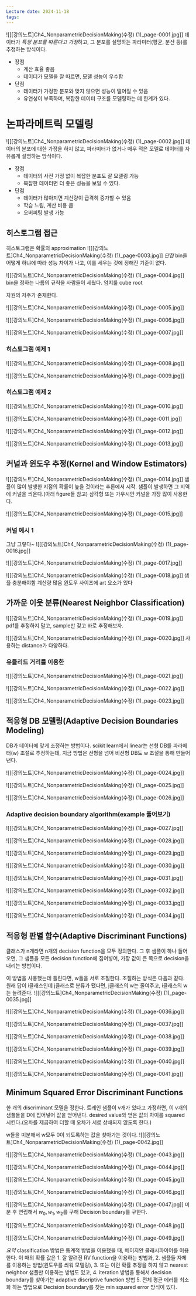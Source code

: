```yaml
---
Lecture date: 2024-11-18
tags:
---
```

![[[강의노트]Ch4_NonparametricDecisionMaking(수정) (1)_page-0001.jpg]]
데이터가 *특정 분포를 따른다고 가정*하고, 그 분포를 설명하는 파라미터(평균, 분산 등)를 추정하는 방식이다.

- 장점
	- 계산 효율 좋음
	- 데이터가 모델을 잘 따르면, 모델 성능이 우수함
- 단점
	- 데이터가 가정한 분포와 맞지 않으면 성능이 떨어질 수 있음
	- 유연성이 부족하며, 복잡한 데이터 구조를 모델링하는 데 한계가 있다.
	
# 논파라메트릭 모델링
![[[강의노트]Ch4_NonparametricDecisionMaking(수정) (1)_page-0002.jpg]]
데이터의 분포에 대한 가정을 하지 않고, 파라미터가 없거나 매우 적은 모델로 데이터를 자유롭게 설명하는 방식이다.

- 장점
	- 데이터의 사전 가정 없이 복잡한 분포도 잘 모델링 가능
	- 복잡한 데이터면 더 좋은 성능을 보일 수 있다.
- 단점
	- 데이터가 많아지면 계산량이 급격히 증가할 수 있음
	- 학습 느림, 계산 비용 큼
	- 오버피팅 발생 가능
## 히스토그램 접근
히스토그램은 확률의 approximation
![[[강의노트]Ch4_NonparametricDecisionMaking(수정) (1)_page-0003.jpg]]
*단점*
bin을 어떻게 하냐에 따라 성능 차이가 나고, 이를 세우는 것에 정해진 기준이 없다.

![[[강의노트]Ch4_NonparametricDecisionMaking(수정) (1)_page-0004.jpg]]
bin을 정하는 나름의 규칙을 사람들이 세웠다.
	엄지룰
	cube root

차원의 저주가 존재한다.

![[[강의노트]Ch4_NonparametricDecisionMaking(수정) (1)_page-0005.jpg]]

![[[강의노트]Ch4_NonparametricDecisionMaking(수정) (1)_page-0006.jpg]]

![[[강의노트]Ch4_NonparametricDecisionMaking(수정) (1)_page-0007.jpg]]


### 히스토그램 예제 1
![[[강의노트]Ch4_NonparametricDecisionMaking(수정) (1)_page-0008.jpg]]

![[[강의노트]Ch4_NonparametricDecisionMaking(수정) (1)_page-0009.jpg]]


### 히스토그램 예제 2
![[[강의노트]Ch4_NonparametricDecisionMaking(수정) (1)_page-0010.jpg]]

![[[강의노트]Ch4_NonparametricDecisionMaking(수정) (1)_page-0011.jpg]]

![[[강의노트]Ch4_NonparametricDecisionMaking(수정) (1)_page-0012.jpg]]

![[[강의노트]Ch4_NonparametricDecisionMaking(수정) (1)_page-0013.jpg]]

## 커널과 윈도우 추정(Kernel and Window Estimators)
![[[강의노트]Ch4_NonparametricDecisionMaking(수정) (1)_page-0014.jpg]]
샘플이 많이 발생한 지점의 확률이 높을 것이라는 추론에서 시작.
샘플이 발생하면 그 지역에 커널을 씌운다.(아래 figure들 참고)
	삼각형 또는 가우시안 커널을 가장 많이 사용한다.

![[[강의노트]Ch4_NonparametricDecisionMaking(수정) (1)_page-0015.jpg]]


### 커널 예시 1
그냥 그렇다~
![[[강의노트]Ch4_NonparametricDecisionMaking(수정) (1)_page-0016.jpg]]

![[[강의노트]Ch4_NonparametricDecisionMaking(수정) (1)_page-0017.jpg]]

![[[강의노트]Ch4_NonparametricDecisionMaking(수정) (1)_page-0018.jpg]]
샘플 충분해야함
계산량 많음
윈도우 사이즈에 art 요소가 있다




## 가까운 이웃 분류(Nearest Neighbor Classification)
![[[강의노트]Ch4_NonparametricDecisionMaking(수정) (1)_page-0019.jpg]]
pdf를 추정하지 말고, sample만 갖고 바로 추정해보자.

![[[강의노트]Ch4_NonparametricDecisionMaking(수정) (1)_page-0020.jpg]]
사용하는 distance가 다양하다.


### 유클리드 거리를 이용한 
![[[강의노트]Ch4_NonparametricDecisionMaking(수정) (1)_page-0021.jpg]]

![[[강의노트]Ch4_NonparametricDecisionMaking(수정) (1)_page-0022.jpg]]

![[[강의노트]Ch4_NonparametricDecisionMaking(수정) (1)_page-0023.jpg]]
## 적응형 DB 모델링(Adaptive Decision Boundaries Modeling)

DB가 데이터에 맞게 조정하는 방법이다.
scikit learn에서 linear는 선형 DB를 파라메터(w) 조절로 추정하는데, 지금 방법은 선형을 넘어 비선형 DB도 w 조절을 통해 만들어낸다.

![[[강의노트]Ch4_NonparametricDecisionMaking(수정) (1)_page-0024.jpg]]

![[[강의노트]Ch4_NonparametricDecisionMaking(수정) (1)_page-0025.jpg]]

![[[강의노트]Ch4_NonparametricDecisionMaking(수정) (1)_page-0026.jpg]]
### Adaptive decision boundary algorithm(example 풀어보기)

![[[강의노트]Ch4_NonparametricDecisionMaking(수정) (1)_page-0027.jpg]]

![[[강의노트]Ch4_NonparametricDecisionMaking(수정) (1)_page-0028.jpg]]

![[[강의노트]Ch4_NonparametricDecisionMaking(수정) (1)_page-0029.jpg]]

![[[강의노트]Ch4_NonparametricDecisionMaking(수정) (1)_page-0030.jpg]]

![[[강의노트]Ch4_NonparametricDecisionMaking(수정) (1)_page-0031.jpg]]

![[[강의노트]Ch4_NonparametricDecisionMaking(수정) (1)_page-0032.jpg]]

![[[강의노트]Ch4_NonparametricDecisionMaking(수정) (1)_page-0033.jpg]]

![[[강의노트]Ch4_NonparametricDecisionMaking(수정) (1)_page-0034.jpg]]
## 적응형 판별 함수(Adaptive Discriminant Functions)

클래스가 n개라면 n개의 decision function을 모두 정의한다.
그 후 샘플이 하나 들어오면, 그 샘플을 모든 decision function에 집어넣어, 가장 값이 큰 쪽으로 decision을 내리는 방법이다.

이 방법을 사용했는데 틀린다면, w들을 서로 조절한다.
조절하는 방식은 다음과 같다.
	원래 답이 i클래스인데 j클래스로 분류가 됐다면, j클래스의 w는 줄여주고, i클래스의 w는 늘려준다.
![[[강의노트]Ch4_NonparametricDecisionMaking(수정) (1)_page-0035.jpg]]

![[[강의노트]Ch4_NonparametricDecisionMaking(수정) (1)_page-0036.jpg]]

![[[강의노트]Ch4_NonparametricDecisionMaking(수정) (1)_page-0037.jpg]]

![[[강의노트]Ch4_NonparametricDecisionMaking(수정) (1)_page-0038.jpg]]

![[[강의노트]Ch4_NonparametricDecisionMaking(수정) (1)_page-0039.jpg]]

![[[강의노트]Ch4_NonparametricDecisionMaking(수정) (1)_page-0040.jpg]]

![[[강의노트]Ch4_NonparametricDecisionMaking(수정) (1)_page-0041.jpg]]
## Minimum Squared Error Discriminant Functions
한 개의 discriminant 모델을 정한다.
트레인 샘플이 v개가 있다고 가정하면, 이 v개의 샘플들을 D에 집어넣어 값을 얻어낸다.
desired value와 얻은 값의 차이를 squared 시킨다.(오차를 제곱하여 더할 때 오차가 서로 상쇄되지 않도록 한다.)

w들을 미분해서 w모두 0이 되도록하는 값을 찾아가는 것이다.
![[[강의노트]Ch4_NonparametricDecisionMaking(수정) (1)_page-0042.jpg]]

![[[강의노트]Ch4_NonparametricDecisionMaking(수정) (1)_page-0043.jpg]]

![[[강의노트]Ch4_NonparametricDecisionMaking(수정) (1)_page-0044.jpg]]

![[[강의노트]Ch4_NonparametricDecisionMaking(수정) (1)_page-0045.jpg]]

![[[강의노트]Ch4_NonparametricDecisionMaking(수정) (1)_page-0046.jpg]]

![[[강의노트]Ch4_NonparametricDecisionMaking(수정) (1)_page-0047.jpg]]
미분 후 연립해서 $w_0, w_1, w_2$를 구해 Decision boundary를 구한다.

![[[강의노트]Ch4_NonparametricDecisionMaking(수정) (1)_page-0048.jpg]]

![[[강의노트]Ch4_NonparametricDecisionMaking(수정) (1)_page-0049.jpg]]

*요약*
classification 방법은 통계적 방법을 이용했을 때, 베이지안 클래시파이어를 이용한다.
이 때의 확률 값은 
	1. 잘 알려진 RV function을 이용하는 방법과, 
	2. 샘플들 자체를 이용하는 방법(윈도우를 씌워 모델링), 
	3. 또는 이런 확률 추정을 하지 않고 nearest neighbor 샘플만 이용하는 방법도 있고, 
	4. iteration 방법을 통해서 decision boundary를 찾아가는 adaptive discriptive function 방법
	5. 전체 평균 에러를 최소화 하는 방법으로 Decision boundary를 찾는 min squared error 방식이 있다.